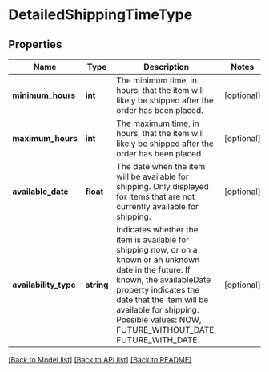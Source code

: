 # DetailedShippingTimeType

## Properties
Name | Type | Description | Notes
------------ | ------------- | ------------- | -------------
**minimum_hours** | **int** | The minimum time, in hours, that the item will likely be shipped after the order has been placed. | [optional] 
**maximum_hours** | **int** | The maximum time, in hours, that the item will likely be shipped after the order has been placed. | [optional] 
**available_date** | **float** | The date when the item will be available for shipping. Only displayed for items that are not currently available for shipping. | [optional] 
**availability_type** | **string** | Indicates whether the item is available for shipping now, or on a known or an unknown date in the future. If known, the availableDate property indicates the date that the item will be available for shipping. Possible values: NOW, FUTURE_WITHOUT_DATE, FUTURE_WITH_DATE. | [optional] 

[[Back to Model list]](../../README.md#documentation-for-models) [[Back to API list]](../../README.md#documentation-for-api-endpoints) [[Back to README]](../../README.md)

